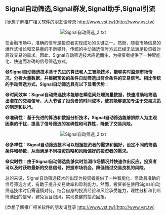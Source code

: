 ## **Signal自动筛选,Signal群发,Signal助手,Signal引流**

[😍想了解推广相关软件的朋友请登录 http://www.vst.tw](http://www.vst.tw)

 <center><img src="https://vst.tw/MP4/tuiguang/png/1.png" alt="Signal自动筛选_2.txt"></center>

在金融市场中，准确的信号是投资者实现成功的关键之一。然而，随着市场信息的爆炸式增长和交易量的不断攀升，传统的手动筛选信号方式已经无法满足投资者对高效交易的需求。因此，Signal自动筛选技术应运而生，为投资者提供了一种智能化、快速而准确的信号筛选方式。

**😄Signal自动筛选技术基于先进的算法和人工智能技术，能够实时监测市场情况，分析大量数据，并根据预设的条件自动筛选出符合条件的交易信号。相比传统的手动筛选方式，Signal自动筛选具有以下显著优势：**

**😄时间效率：Signal自动筛选技术能够在瞬息间处理海量数据，快速准确地筛选出潜在的交易信号，大大节省了投资者的时间成本，使其能够更加专注于交易决策的制定和执行。**

**😄准确性：基于先进的算法和数据分析技术，Signal自动筛选能够排除人为主观因素的干扰，提高了信号筛选的准确性和可靠性，降低了交易风险。**

 <center><img src="https://vst.tw/MP4/tuiguang/png/1.png" alt="Signal自动筛选_2.txt"></center>

**😄多样性：Signal自动筛选技术可以根据投资者的需求和偏好，设定不同的筛选条件和参数，从而满足不同投资策略和风险偏好的投资者的需求。**

**😄实时性：由于Signal自动筛选能够实时监测市场情况并快速作出反应，投资者可以及时获取最新的交易信号，把握市场机会，降低错过交易良机的风险。**

总的来说，Signal自动筛选技术的出现为投资者提供了一种智能化、高效且准确的信号筛选方式，有助于提升交易效率和盈利能力。然而，投资者在使用Signal自动筛选技术时仍需谨慎对待，结合自身的投资经验和风险承受能力，理性分析和判断筛选出的信号，避免盲目跟风，实现稳健的投资回报。

[😍想了解推广相关软件的朋友请登录 http://www.vst.tw](http://www.vst.tw)



